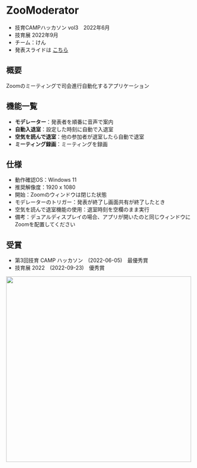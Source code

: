 # ZooModerator

- 技育CAMPハッカソン vol3　2022年6月
- 技育展 2022年9月
- チーム：けん
- 発表スライドは [こちら](https://docs.google.com/presentation/d/1O56lyfo_a8wmP-XhSg0m26cbaFKmmAHQ/edit?usp=sharing&ouid=115655998262836126293&rtpof=true&sd=true)

## 概要

Zoomのミーティングで司会進行自動化するアプリケーション

## 機能一覧

- **モデレーター**：発表者を順番に音声で案内
- **自動入退室**：設定した時刻に自動で入退室
- **空気を読んで退室**：他の参加者が退室したら自動で退室
- **ミーティング録画**：ミーティングを録画

## 仕様

- 動作確認OS：Windows 11
- 推奨解像度：1920 x 1080
- 開始：Zoomのウィンドウは閉じた状態
- モデレーターのトリガー：発表が終了し画面共有が終了したとき
- 空気を読んで退室機能の使用：退室時刻を空欄のまま実行
- 備考：デュアルディスプレイの場合、アプリが開いたのと同じウィンドウにZoomを配置してください

## 受賞

- 第3回技育 CAMP ハッカソン　(2022-06-05)　最優秀賞
- 技育展 2022　(2022-09-23)　優秀賞

<img src="https://user-images.githubusercontent.com/63488322/189495506-d64c29d3-7103-48e4-84d2-7a580396f2f1.jpg" width="500px">